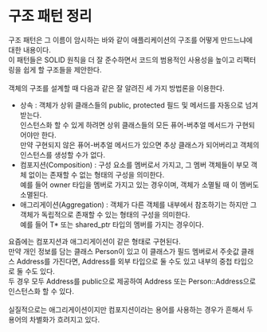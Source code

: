 # 구조 패턴 정리

구조 패턴은 그 이름이 암시하는 바와 같이 애플리케이션의 구조를 어떻게 만드느냐에 대한 내용이다.
<br>
이 패턴들은 SOLID 원칙을 더 잘 준수하면서 코드의 범용적인 사용성을 높이고 리팩터링을 쉽게 할 구조들을 제안한다.
<br>
<br>
객체의 구조를 설계할 때 다음과 같은 잘 알려진 세 가지 방법론을 이용한다.

- 상속 : 객체가 상위 클래스들의 public, protected 필드 및 메서드를 자동으로 넘겨받는다.<br>인스턴스화 할 수 있게 하려면 상위 클래스들의 모든 퓨어-버추얼 메서드가 구현되어야만 한다.<br>만약 구현되지 않은 퓨어-버추얼 메서드가 있으면 추상 클래스가 되어버리고 객체의 인스턴스를 생성할 수가 없다.
- 컴포지션(Composition) : 구성 요소를 멤버로서 가지고, 그 멤버 객체들이 부모 객체 없이는 존재할 수 없는 형태의 구성을 의미한다.<br>예를 들어 owner<T> 타입을 멤버로 가지고 있는 경우이며, 객체가 소멸될 때 이 멤버도 소멸된다.
- 애그리게이션(Aggregation) : 객체가 다른 객체를 내부에서 참조하기는 하지만 그 객체가 독립적으로 존재할 수 있는 형태의 구성을 의미한다.<br>예를 들어 T* 또는 shared_ptr<T> 타입의 멤버를 가지는 경우이다.
  
요즘에는 컴포지션과 애그리게이션이 같은 형태로 구현된다.
<br>
만약 개인 정보를 담는 클래스 Person이 있고 이 클래스가 필드 멤버로서 주솟값 클래스 Address를 가진다면, Address를 외부 타입으로 둘 수도 있고 내부의 중첩 타입으로 둘 수도 있다.
<br>
두 경우 모두 Address를 public으로 제공하여 Address 또는 Person::Address으로 인스턴스화 할 수 있다.
<br>
<br>
실질적으로는 애그리게이션이지만 컴포지션이라는 용어를 사용하는 경우가 흔해서 두 용어의 차별화가 흐려지고 있다.
